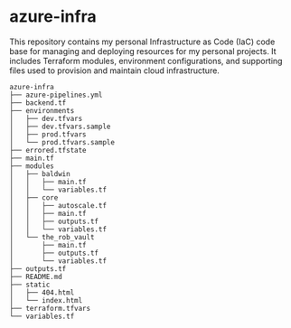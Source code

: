 
# azure-infra

This repository contains my personal Infrastructure as Code (IaC) code base for managing and deploying resources for my personal projects. It includes Terraform modules, environment configurations, and supporting files used to provision and maintain cloud infrastructure.



```plaintext
azure-infra
├── azure-pipelines.yml
├── backend.tf
├── environments
│   ├── dev.tfvars
│   ├── dev.tfvars.sample
│   ├── prod.tfvars
│   └── prod.tfvars.sample
├── errored.tfstate
├── main.tf
├── modules
│   ├── baldwin
│   │   ├── main.tf
│   │   └── variables.tf
│   ├── core
│   │   ├── autoscale.tf
│   │   ├── main.tf
│   │   ├── outputs.tf
│   │   └── variables.tf
│   └── the_rob_vault
│       ├── main.tf
│       ├── outputs.tf
│       └── variables.tf
├── outputs.tf
├── README.md
├── static
│   ├── 404.html
│   └── index.html
├── terraform.tfvars
└── variables.tf
```
